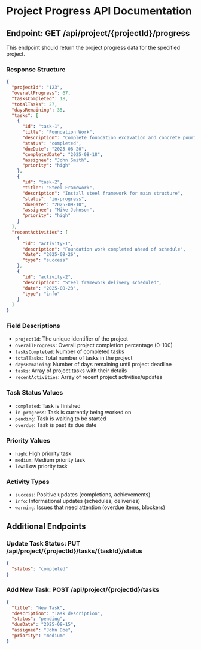 # Project Progress API Documentation

## Endpoint: GET /api/project/{projectId}/progress

This endpoint should return the project progress data for the specified project.

### Response Structure

```json
{
  "projectId": "123",
  "overallProgress": 67,
  "tasksCompleted": 18,
  "totalTasks": 27,
  "daysRemaining": 35,
  "tasks": [
    {
      "id": "task-1",
      "title": "Foundation Work",
      "description": "Complete foundation excavation and concrete pouring",
      "status": "completed",
      "dueDate": "2025-08-20",
      "completedDate": "2025-08-18",
      "assignee": "John Smith",
      "priority": "high"
    },
    {
      "id": "task-2",
      "title": "Steel Framework",
      "description": "Install steel framework for main structure",
      "status": "in-progress",
      "dueDate": "2025-09-10",
      "assignee": "Mike Johnson",
      "priority": "high"
    }
  ],
  "recentActivities": [
    {
      "id": "activity-1",
      "description": "Foundation work completed ahead of schedule",
      "date": "2025-08-26",
      "type": "success"
    },
    {
      "id": "activity-2",
      "description": "Steel framework delivery scheduled",
      "date": "2025-08-23",
      "type": "info"
    }
  ]
}
```

### Field Descriptions

- `projectId`: The unique identifier of the project
- `overallProgress`: Overall project completion percentage (0-100)
- `tasksCompleted`: Number of completed tasks
- `totalTasks`: Total number of tasks in the project
- `daysRemaining`: Number of days remaining until project deadline
- `tasks`: Array of project tasks with their details
- `recentActivities`: Array of recent project activities/updates

### Task Status Values

- `completed`: Task is finished
- `in-progress`: Task is currently being worked on
- `pending`: Task is waiting to be started
- `overdue`: Task is past its due date

### Priority Values

- `high`: High priority task
- `medium`: Medium priority task
- `low`: Low priority task

### Activity Types

- `success`: Positive updates (completions, achievements)
- `info`: Informational updates (schedules, deliveries)
- `warning`: Issues that need attention (overdue items, blockers)

## Additional Endpoints

### Update Task Status: PUT /api/project/{projectId}/tasks/{taskId}/status

```json
{
  "status": "completed"
}
```

### Add New Task: POST /api/project/{projectId}/tasks

```json
{
  "title": "New Task",
  "description": "Task description",
  "status": "pending",
  "dueDate": "2025-09-15",
  "assignee": "John Doe",
  "priority": "medium"
}
```
